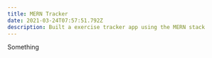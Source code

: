 ```yaml
---
title: MERN Tracker
date: 2021-03-24T07:57:51.792Z
description: Built a exercise tracker app using the MERN stack
---
```

Something